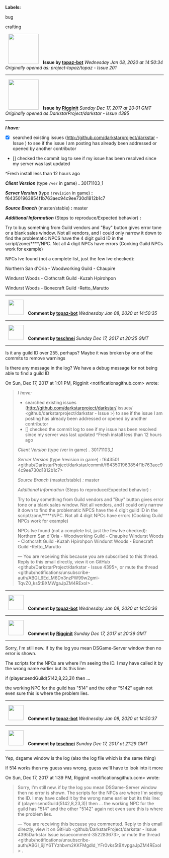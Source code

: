 **Labels:**

bug

crafting



<a href="https://github.com/topaz-bot"><img src="https://avatars3.githubusercontent.com/u/59651103?v=4" width="96" height="96" hspace="10"></img></a> **Issue by [topaz-bot](https://github.com/topaz-bot)**
_Wednesday Jan 08, 2020 at 14:50:34_
_Originally opened as: project-topaz/topaz - Issue 201_

----

<a href="https://github.com/Rigginit"><img src="https://avatars2.githubusercontent.com/u/34630701?v=4"  width="96" height="96" hspace="10"></img></a> **Issue by [Rigginit](https://github.com/Rigginit)**
_Sunday Dec 17, 2017 at 20:01 GMT_
_Originally opened as DarkstarProject/darkstar - Issue 4395_

----

<!-- place 'x' mark between square [] brackets to checkmark box -->

**_I have:_**

- [x] searched existing issues (http://github.com/darkstarproject/darkstar - Issue ) to see if the issue I am posting has already been addressed or opened by another contributor
- [] checked the commit log to see if my issue has been resolved since my server was last updated
^Fresh install less than 12 hours ago

<!-- Issues will be closed without being looked into if the following information is missing (unless its not applicable). -->

**_Client Version_** (type `/ver` in game) **.**   30171103_1


**_Server Version_** (type `!revision` in game) **:** f643501963854f1b763aec94c9ee730d1812b1c7


**_Source Branch_** (master/stable) **:** master


**_Additional Information_** (Steps to reproduce/Expected behavior) **:** 

Try to buy something from Guild vendors and "Buy" button gives error tone or a blank sales window. Not all vendors, and I could only narrow it down to find the problematic NPCS have the 4 digit guild ID in the script/zone/****/NPC.  Not all 4 digit NPCs have errors (Cooking Guild NPCs work for example) 

NPCs Ive found (not a complete list, just the few Ive checked):
Northern San d'Oria    - Woodworking Guild    - Chaupire
Windurst Woods         - Clothcraft Guild            -Kuzah Hpirohpon
Windurst Woods         - Bonecraft Guild            -Retto_Marutto









----
<a href="https://github.com/topaz-bot"><img src="https://avatars3.githubusercontent.com/u/59651103?v=4" width="48" height="48" hspace="10"></img></a> **Comment by [topaz-bot](https://github.com/topaz-bot)**
_Wednesday Jan 08, 2020 at 14:50:35_

----

<a href="https://github.com/teschnei"><img src="https://avatars3.githubusercontent.com/u/1149183?v=4"  width="48" height="48" hspace="10"></img></a> **Comment by [teschnei](https://github.com/teschnei)**
_Sunday Dec 17, 2017 at 20:25 GMT_

----

Is it any guild ID over 255, perhaps?  Maybe it was broken by one of the
commits to remove warnings

Is there any message in the log?  We have a debug message for not being
able to find a guild ID

On Sun, Dec 17, 2017 at 1:01 PM, Rigginit <notificationsgithub.com> wrote:

> *I have:*
>
>    - searched existing issues (http://github.com/darkstarproject/darkstar/
>    issues/ <github/darkstarproject/darkstar - Issue >) to see
>    if the issue I am posting has already been addressed or opened by another
>    contributor
>    - [] checked the commit log to see if my issue has been resolved since
>    my server was last updated
>    ^Fresh install less than 12 hours ago
>
> *Client Version* (type /ver in game) *.* 30171103_1
>
> *Server Version* (type !revision in game) *:* f643501
> <github/DarkstarProject/darkstar/commit/f643501963854f1b763aec94c9ee730d1812b1c7>
>
> *Source Branch* (master/stable) *:* master
>
> *Additional Information* (Steps to reproduce/Expected behavior) *:*
>
> Try to buy something from Guild vendors and "Buy" button gives error tone
> or a blank sales window. Not all vendors, and I could only narrow it down
> to find the problematic NPCS have the 4 digit guild ID in the
> script/zone/****/NPC. Not all 4 digit NPCs have errors (Cooking Guild NPCs
> work for example)
>
> NPCs Ive found (not a complete list, just the few Ive checked):
> Northern San d'Oria - Woodworking Guild - Chaupire
> Windurst Woods - Clothcraft Guild -Kuzah Hpirohpon
> Windurst Woods - Bonecraft Guild -Retto_Marutto
>
> —
> You are receiving this because you are subscribed to this thread.
> Reply to this email directly, view it on GitHub
> <github/DarkstarProject/darkstar - Issue 4395>, or mute the
> thread
> <github/notifications/unsubscribe-auth/ABGI_6Ed_M6Dn3nzPW99w2gmi-TqvZ0_ks5tBXMWgaJpZM4RExoI>
> .
>




----
<a href="https://github.com/topaz-bot"><img src="https://avatars3.githubusercontent.com/u/59651103?v=4" width="48" height="48" hspace="10"></img></a> **Comment by [topaz-bot](https://github.com/topaz-bot)**
_Wednesday Jan 08, 2020 at 14:50:36_

----

<a href="https://github.com/Rigginit"><img src="https://avatars2.githubusercontent.com/u/34630701?v=4"  width="48" height="48" hspace="10"></img></a> **Comment by [Rigginit](https://github.com/Rigginit)**
_Sunday Dec 17, 2017 at 20:39 GMT_

----

Sorry, I'm still new. if by the log you mean DSGame-Server window then no error is shown.  
The scripts for the NPCs are where I'm seeing the ID. I may have called it by the wrong name earlier but its this line:
if (player:sendGuild(5142,8,23,3)) then ...  
the working NPC for the guild has "514" and the other "5142" again not even sure this is where the problem lies. 




----
<a href="https://github.com/topaz-bot"><img src="https://avatars3.githubusercontent.com/u/59651103?v=4" width="48" height="48" hspace="10"></img></a> **Comment by [topaz-bot](https://github.com/topaz-bot)**
_Wednesday Jan 08, 2020 at 14:50:37_

----

<a href="https://github.com/teschnei"><img src="https://avatars3.githubusercontent.com/u/1149183?v=4"  width="48" height="48" hspace="10"></img></a> **Comment by [teschnei](https://github.com/teschnei)**
_Sunday Dec 17, 2017 at 21:29 GMT_

----

Yep, dsgame window is the log (also the log file which is the same thing)

If 514 works then my guess was wrong, guess we'll have to look into it more

On Sun, Dec 17, 2017 at 1:39 PM, Rigginit <notificationsgithub.com> wrote:

> Sorry, I'm still new. if by the log you mean DSGame-Server window then no
> error is shown.
> The scripts for the NPCs are where I'm seeing the ID. I may have called it
> by the wrong name earlier but its this line:
> if (player:sendGuild(5142,8,23,3)) then ...
> the working NPC for the guild has "514" and the other "5142" again not
> even sure this is where the problem lies.
>
> —
> You are receiving this because you commented.
> Reply to this email directly, view it on GitHub
> <github/DarkstarProject/darkstar - Issue 4395Darkstar Issue issuecomment-352283673>,
> or mute the thread
> <github/notifications/unsubscribe-auth/ABGI_6jlY6TYzhbvm2KKFMgdld_YFr0vks5tBXvpgaJpZM4RExoI>
> .
>


